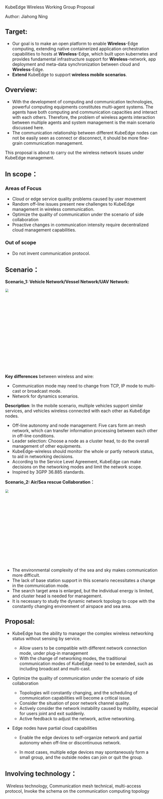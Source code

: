 KubeEdge Wireless Working Group Proposal

Author: Jiahong Ning

## **Target:** 

- Our goal is to make an open platform to enable **Wireless**-Edge computing, extending native containerized application orchestration capabilities to hosts at **Wireless**-Edge, which built upon kubernetes and provides fundamental infrastructure support for **Wireless**-network, app deployment and meta-data synchronization between cloud and **Wireless**-Edge.
- **Extend** KubeEdge to support **wireless mobile scenarios**.

## Overview:

-  With the development of computing and communication technologies, powerful computing equipments constitutes multi-agent systems. The agents have both computing and communication capacities and interact with each others. Therefore, the problem of wireless agents interaction between multiple agents and system management is the main scenario discussed here. 
- The communication relationship between different KubeEdge nodes can not be easily seen as connect or disconnect,  it should be more fine-grain communication management.

This proposal is about to carry out the wireless network issues under KubeEdge management. 

## In scope：

### Areas of Focus

- Cloud or edge service quality problems caused by user movement
- Random off-line issues present new challenges to KubeEdge management in wireless communication. 
- Optimize the quality of communication under the scenario of side collaboration
- Proactive changes in communication intensity require decentralized cloud management capabilities.

### Out of scope

- Do not invent communication protocol.

## Scenario：

**Scenario_1: Vehicle Network/Vessel Network/UAV Network:**

<img src="https://snz04pap002files.storage.live.com/y4m9TFrXL6j2ajyTvHbGHvTWUo5w6kT7SMZ2DZq1t1ivm9Trt4Lo7wt4-azpzI5O746g8fXqBkMz0iweMjyNQdBS4WaXnv5HLtyxU_kHOFNGrEpgfrbocPHwC1Jb6TnskFPTfWwvQUzkhgsz-AoRc1VffTLSUX8klBth8EMHG_KmYO5zoKt_Vpk8XVRDn2UO_-J?width=640&height=397&cropmode=none" width="640" height="397" style="zoom: 67%;" />

**Key differences** between wireless and wire:  

- Communication mode may need to change from TCP, IP mode to multi-cast or broadcast mode.
- Network for dynamics scenarios.  

**Description**:  In the mobile scenario, multiple vehicles support similar services, and vehicles wireless connected with each other as KubeEdge nodes. 

- Off-line autonomy and node management: Five cars form an mesh network, which can transfer information processing between each other in off-line conditions.
- Leader selection: Choose a node as a cluster head, to do the overall management of other equipments.
- KubeEdge-wireless should monitor the whole or partly network status, to aid in networking decisions.
- According to the Service Level Agreement, KubeEdge can make decisions on the networking modes and limit the network scope.
- Inspired by 3GPP 36.885 standards.

**Scenario_2: Air/Sea rescue Collaboration：**

<img src="https://snz04pap002files.storage.live.com/y4mJdEgovz7T_GDsALgDPEWrN4MhF1P7MudfdjqUTnhIxMSo5vkqrUdk8NpCFe6ypykfj-c0tXva_S67FrJP0G03ntfE6hptIxSc0d296PTI-WVFY-Sg8BYNN2JO0JuoqMVCSY-ytW43_0gp3FUGYZhaOMPInDR_1gc80DlY7s7vlbVV1dEC4YBnlYYCr3euiTW?width=657&height=362&cropmode=none" width="657" height="362" style="zoom:67%;" />


- The environmental complexity of the sea and sky makes communication more difficult.
- The lack of base station support in this scenario necessitates a change in the communication mode.
- The search target area is enlarged, but the individual energy is limited, and cluster head is needed for management.
- It is necessary to study the dynamic network topology to cope with the constantly changing environment of airspace and sea area.

## Proposal:

- KubeEdge has the ability to manager the complex wireless networking status without sensing by service.
  - Allow users to be compatible with different network connection mode, under plug-in management
  - With the change of networking modes, the traditional communication modes of KubeEdge need to be extended, such as including broadcast and multi-cast.
- Optimize the quality of communication under the scenario of side collaboration
  - Topologies will constantly changing, and the scheduling of communication capabilities will become a critical issue.
  - Consider the situation of poor network channel quality.
  - Actively consider the network instability caused by mobility, especial for users joint and exit suddenly.
  - Active feedback to adjust the network, active networking.
- Edge nodes have partial cloud capabilities

  - Enable the edge devices to self-organize network and partial autonomy when off-line or discontinuous network. 

  - In most cases, multiple edge devices may spontaneously form a small group, and the outside nodes can join or quit the group.

## Involving technology：

​	Wireless  technology, Communication mesh technical, multi-access protocol, Invoke the schema on the communication computing topology







 
